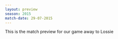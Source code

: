 ```yaml
---
layout: preview
season: 2015
match-date: 29-07-2015
---
```

This is the match preview for our game away to Lossie